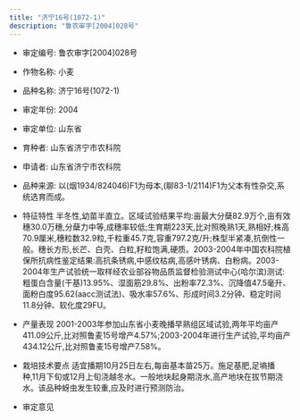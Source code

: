 ```yaml
---
title: "济宁16号(1072-1)"
description: "鲁农审字[2004]028号"
---
```

* 审定编号:  鲁农审字[2004]028号

*  作物名称:  小麦

*  品种名称:  济宁16号(1072-1)

*  审定年份:  2004

*  审定单位:  山东省

* 育种者:  山东省济宁市农科院

*  申请者:  山东省济宁市农科院

*  品种来源:  以(烟1934/824046)F1为母本,(聊83-1/2114)F1为父本有性杂交,系统选育而成。

*  特征特性
半冬性,幼苗半直立。区域试验结果平均:亩最大分蘖82.9万个,亩有效穗30.0万穗,分蘖力中等,成穗率较低;生育期223天,比对照晚熟1天,熟相好;株高70.9厘米,穗粒数32.9粒,千粒重45.7克,容重797.2克/升;株型半紧凑,抗倒性一般。穗长方形,长芒、白壳、白粒,籽粒饱满,硬质。2003-2004年中国农科院植保所抗病性鉴定结果:高抗条锈病,中感纹枯病,高感叶锈病、白粉病。2003-2004年生产试验统一取样经农业部谷物品质监督检验测试中心(哈尔滨)测试:粗蛋白含量(干基)13.95%、湿面筋29.8%、出粉率72.3%、沉降值47.5毫升、面粉白度95.62(aacc测试法)、吸水率57.6%、形成时间3.2分钟、稳定时间11.8分钟、软化度29FU。

*  产量表现
2001-2003年参加山东省小麦晚播早熟组区域试验,两年平均亩产411.09公斤,比对照鲁麦15号增产4.57%;2003-2004年进行生产试验,平均亩产434.12公斤,比对照鲁麦15号增产7.58%。

*  栽培技术要点
适宜播期10月25日左右,每亩基本苗25万。施足基肥,足墒播种,11月下旬或12月上旬浇越冬水。一般地块起身期浇水,高产地块在拔节期浇水。该品种蚜虫发生较重,应及时进行预测防治。

*  审定意见

